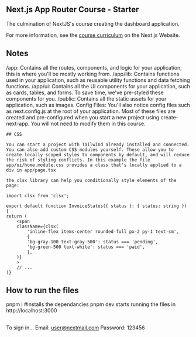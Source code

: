 ## Next.js App Router Course - Starter

The culmination of NextJS's course creating the dashboard application.

For more information, see the [course curriculum](https://nextjs.org/learn) on the Next.js Website.

## Notes

/app: Contains all the routes, components, and logic for your application, this is where you'll be mostly working from.
/app/lib: Contains functions used in your application, such as reusable utility functions and data fetching functions.
/app/ui: Contains all the UI components for your application, such as cards, tables, and forms. To save time, we've pre-styled these components for you.
/public: Contains all the static assets for your application, such as images.
Config Files: You'll also notice config files such as next.config.js at the root of your application. Most of these files are created and pre-configured when you start a new project using create-next-app. You will not need to modify them in this course.

    ## CSS

    You can start a project with Tailwind already installed and connected. You can also add custom CSS modules yourself. These allow you to create locally scoped styles to components by default, and will reduce the risk of styling conflicts. In this example the file app/ui/home.module.css provides a class that's locally applied to a div in app/page.tsx

    the clsx library can help you conditionally style elements of the page:
     
    import clsx from 'clsx';
 
    export default function InvoiceStatus({ status }: { status: string }) {
    return (
        <span
        className={clsx(
            'inline-flex items-center rounded-full px-2 py-1 text-sm',
            {
            'bg-gray-100 text-gray-500': status === 'pending',
            'bg-green-500 text-white': status === 'paid',
            },
        )}
        >
        // ...
    )}

## How to run the files

pnpm i #installs the dependancies 
pnpm dev starts running the files in http://localhost:3000

## 

To sign in...
Email: user@nextmail.com
Password: 123456